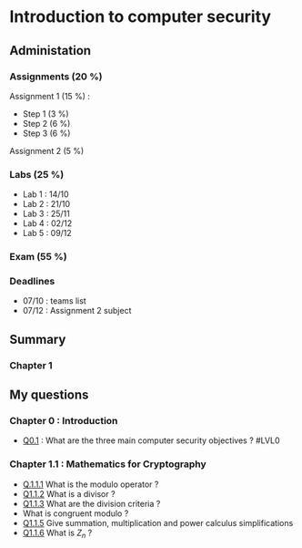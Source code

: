 # Introduction to computer security

## Administation

### Assignments (20 %)

Assignment 1 (15 %) : 
- Step 1 (3 %)
- Step 2 (6 %)
- Step 3 (6 %)

Assignment 2 (5 %)

### Labs (25 %)

- Lab 1 : 14/10
- Lab 2 : 21/10
- Lab 3 : 25/11
- Lab 4 : 02/12
- Lab 5 : 09/12

### Exam (55 %)

### Deadlines

- 07/10 : teams list
- 07/12 : Assignment 2 subject

## Summary

### Chapter 1



## My questions

###  Chapter 0 : Introduction

- [Q0.1](My_Questions/Q0.1.md) : What are the three main computer security objectives ? #LVL0

### Chapter 1.1 : Mathematics for Cryptography

- [Q.1.1.1](My_Questions/Q.1.1.1.md) What is the modulo operator ?
- [Q1.1.2](My_Questions/Q1.1.2.md) What is a divisor ?
- [Q1.1.3](My_Questions/Q1.1.3.md) What are the division criteria ?
- What is congruent modulo ?
- [Q1.1.5](My_Questions/Q1.1.5.md) Give summation, multiplication and power calculus simplifications
- [Q1.1.6](My_Questions/Q1.1.6.md) What is $Z_n$ ?